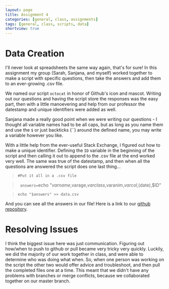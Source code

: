 ```yaml
---
layout: page
title: Assignment 4
categories: [general, class, assignments]
tags: [general, class, scripts, data]
shortview: true
---
```


# Data Creation

I'll never look at spreadsheets the same way again, that's for sure! In this assignment my group (Sarah, Sanjana, and myself) worked together to
make a script with specific questions, then take the answers and add them to an ever-growing .csv file.

We named our script `octocat` in honor of Github's icon and mascot. Writing out our questions and having the script store the responses was the easy
part, then with a little manoevering and help from our professor the datestamp and unique identifiers were added as well. 

Sanjana made a really good point when we were writing our questions - I thought all variable names had to be all caps, but as long as you name 
them and use the `$` or just backticks (``) around the defined name, you may write a variable however you like.

With a little help from the ever-useful Stack Exchange, I figured out how to make a unique identifier. 
Defining the `ID` variable in the beginning of the script and then calling it out to append to the .csv file at the end worked very well. 
The same was true of the datestamp, and then when all the questions are answered the script does one last thing...

> ` #Put it all in a .csv file `

> ` answers=`echo "$varname,$varage,$varclass,$varanim,$varcol,$(date),$ID"` `

> ` echo "$answers" >> data.csv `

And you can see all the answers in our file! Here is a link to our [github repository](https://github.com/sarecht/octocat). 

# Resolving Issues

I think the biggest issue here was just communication. Figuring out how/when to push to github or pull became very tricky very quickly.
Luckily, we did the majority of our work together in class, and were able to determine who was doing what when. So, when one person
was working on the script the other two would offer advice and troubleshoot, and then pull the completed files one at a time. This meant
that we didn't have any problems with branches or merge conflicts, because we collaborated together on our master branch. 